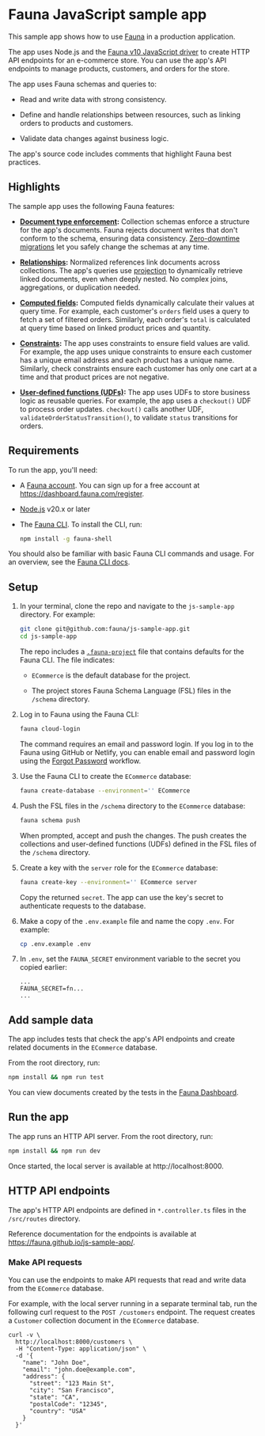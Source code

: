 # Fauna JavaScript sample app

This sample app shows how to use [Fauna](https://fauna.com) in a production
application.

The app uses Node.js and the [Fauna v10 JavaScript
driver](https://github.com/fauna/fauna-js) to create HTTP API endpoints for an
e-commerce store. You can use the app's API endpoints to manage products,
customers, and orders for the store.

The app uses Fauna schemas and queries to:

- Read and write data with strong consistency.

- Define and handle relationships between resources, such as linking orders
  to products and customers.

- Validate data changes against business logic.

The app's source code includes comments that highlight Fauna best practices.


## Highlights

The sample app uses the following Fauna features:

- **[Document type
  enforcement](https://docs.fauna.com/fauna/current/learn/schema/#type-enforcement):**
  Collection schemas enforce a structure for the app's documents. Fauna rejects
  document writes that don't conform to the schema, ensuring data consistency.
  [Zero-downtime
  migrations](https://docs.fauna.com/fauna/current/learn/schema/#schema-migrations)
  let you safely change the schemas at any time.

- **[Relationships](https://docs.fauna.com/fauna/current/learn/query/relationships/):**
  Normalized references link documents across collections. The app's queries use
  [projection](https://docs.fauna.com/fauna/current/reference/fql/projection/)
  to dynamically retrieve linked documents, even when deeply nested. No complex
  joins, aggregations, or duplication needed.

- **[Computed
  fields](https://docs.fauna.com/fauna/current/learn/schema/#computed-fields):**
  Computed fields dynamically calculate their values at query time. For example,
  each customer's `orders` field uses a query to fetch a set of filtered orders.
  Similarly, each order's `total` is calculated at query time based on linked
  product prices and quantity.

- **[Constraints](https://docs.fauna.com/fauna/current/learn/schema/#unique-constraints):**
  The app uses constraints to ensure field values are valid. For example, the
  app uses unique constraints to ensure each customer has a unique email address
  and each product has a unique name. Similarly, check constraints ensure each
  customer has only one cart at a time and that product prices are not negative.

- **[User-defined functions
  (UDFs)](https://docs.fauna.com/fauna/current/learn/data-model/user-defined-functions/):**
  The app uses UDFs to store business logic as reusable queries. For example,
  the app uses a `checkout()` UDF to process order updates. `checkout()` calls
  another UDF, `validateOrderStatusTransition()`, to validate `status`
  transitions for orders.


## Requirements

To run the app, you'll need:

- A [Fauna account](https://dashboard.fauna.com/register). You can sign up for a
  free account at https://dashboard.fauna.com/register.

- [Node.js](https://nodejs.org/en/download/) v20.x or later

- The [Fauna CLI](https://docs.fauna.com/fauna/current/tools/shell/). To install
  the CLI, run:

    ```sh
    npm install -g fauna-shell
    ```

You should also be familiar with basic Fauna CLI commands and usage. For an
overview, see the [Fauna CLI
docs](https://docs.fauna.com/fauna/current/tools/shell/).


## Setup

1. In your terminal, clone the repo and navigate to the `js-sample-app`
   directory. For example:

    ```sh
    git clone git@github.com:fauna/js-sample-app.git
    cd js-sample-app
    ```

    The repo includes a
   [`.fauna-project`](https://docs.fauna.com/fauna/current/tools/shell/#proj-config)
   file that contains defaults for the Fauna CLI. The file indicates:

    - `ECommerce` is the default database for the project.

    - The project stores Fauna Schema Language (FSL) files in the
      `/schema` directory.

1. Log in to Fauna using the Fauna CLI:

    ```sh
    fauna cloud-login
    ```

    The command requires an email and password login. If you log in to the Fauna
    using GitHub or Netlify, you can enable email and password login using the
    [Forgot Password](https://dashboard.fauna.com/forgot-password) workflow.


1. Use the Fauna CLI to create the `ECommerce` database:

    ```sh
    fauna create-database --environment='' ECommerce
    ```

1.  Push the FSL files in the `/schema` directory to the `ECommerce`
    database:

    ```sh
    fauna schema push
    ```

    When prompted, accept and push the changes. The push creates the collections
    and user-defined functions (UDFs) defined in the FSL files of the
    `/schema` directory.

1. Create a key with the `server` role for the `ECommerce` database:

    ```sh
    fauna create-key --environment='' ECommerce server
    ```

    Copy the returned `secret`. The app can use the key's secret to authenticate
    requests to the database.

1. Make a copy of the `.env.example` file and name the copy `.env`. For example:

    ```sh
    cp .env.example .env
    ```

1.  In `.env`, set the `FAUNA_SECRET` environment variable to the secret you
    copied earlier:

    ```
    ...
    FAUNA_SECRET=fn...
    ...
    ```

## Add sample data

The app includes tests that check the app's API endpoints and create related documents
in the `ECommerce` database.

From the root directory, run:

```sh
npm install && npm run test
```

You can view documents created by the tests in the [Fauna
Dashboard](https://dashboard.fauna.com/).


## Run the app

The app runs an HTTP API server. From the root directory, run:

```sh
npm install && npm run dev
```

Once started, the local server is available at http://localhost:8000.


## HTTP API endpoints

The app's HTTP API endpoints are defined in `*.controller.ts` files in the
`/src/routes` directory.

Reference documentation for the endpoints is available at
https://fauna.github.io/js-sample-app/.


### Make API requests

You can use the endpoints to make API requests that read and write data from
the `ECommerce` database.

For example, with the local server running in a separate terminal tab, run the
following curl request to the `POST /customers` endpoint. The request creates a
`Customer` collection document in the `ECommerce` database.

```
curl -v \
  http://localhost:8000/customers \
  -H "Content-Type: application/json" \
  -d '{
    "name": "John Doe",
    "email": "john.doe@example.com",
    "address": {
      "street": "123 Main St",
      "city": "San Francisco",
      "state": "CA",
      "postalCode": "12345",
      "country": "USA"
    }
  }'
```
